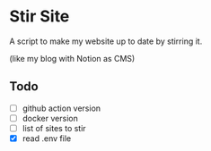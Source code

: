 # Stir Site

A script to make my website up to date by stirring it.

(like my blog with Notion as CMS)

## Todo

- [ ] github action version
- [ ] docker version
- [ ] list of sites to stir
- [x] read .env file